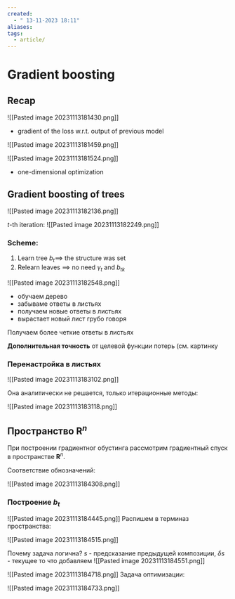 ```yaml
---
created:
  - " 13-11-2023 18:11"
aliases: 
tags:
  - article/
---
```


# Gradient boosting

## Recap
![[Pasted image 20231113181430.png]]
- gradient of the loss w.r.t. output of previous model


![[Pasted image 20231113181459.png]]

![[Pasted image 20231113181524.png]]
 - one-dimensional optimization

## Gradient boosting of trees
![[Pasted image 20231113182136.png]]

$t$-th iteration:
![[Pasted image 20231113182249.png]]

### Scheme:
1) Learn tree $b_t \implies$ the structure was set
2) Relearn leaves $\implies$ no need $\gamma_t$ and $b_{tk}$

![[Pasted image 20231113182548.png]]


- обучаем дерево
- забываме ответы в листьях
- получаем новые ответы в листьях
- вырастает новый лист грубо говоря

Получаем более четкие ответы в листьях


**Дополнительная точность** от целевой функции потерь (см. картинку


### Перенастройка в листьях

![[Pasted image 20231113183102.png]]

Она аналитически не решается, только итерационные методы:

![[Pasted image 20231113183118.png]]

## Пространство $\mathbf{R}^n$
При построении градиентног обустинга рассмотрим градиентный спуск в пространстве $\mathbf{R}^n$.

Соответствие обнозначений:

![[Pasted image 20231113184308.png]]

### Построение $b_t$
![[Pasted image 20231113184445.png]]
Распишем в терминаз пространства:


![[Pasted image 20231113184515.png]]

Почему задача логична? 
$s$ - предсказание предыдущей композиции, $\delta s$ - текущее то что добавляем
![[Pasted image 20231113184551.png]]

![[Pasted image 20231113184718.png]]
Задача оптимизации:

![[Pasted image 20231113184733.png]]